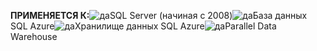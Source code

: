 <Token>**ПРИМЕНЯЕТСЯ К:**![да](../includes/media/yes.png)SQL Server (начиная с 2008)![да](../includes/media/yes.png)База данных SQL Azure![да](../includes/media/yes.png)Хранилище данных SQL Azure![да](../includes/media/yes.png)Parallel Data Warehouse </Token> 